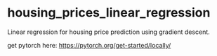 # housing_prices_linear_regression
Linear regression for housing price prediction using gradient descent.

get pytorch here:
https://pytorch.org/get-started/locally/